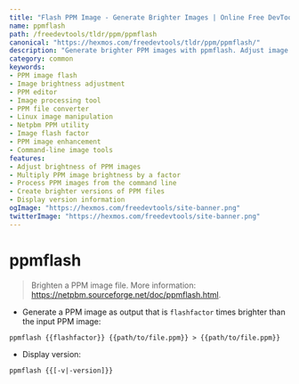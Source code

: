 ```yaml
---
title: "Flash PPM Image - Generate Brighter Images | Online Free DevTools by Hexmos"
name: ppmflash
path: /freedevtools/tldr/ppm/ppmflash
canonical: "https://hexmos.com/freedevtools/tldr/ppm/ppmflash/"
description: "Generate brighter PPM images with ppmflash. Adjust image flash, control brightness factors, and enhance visual appearance. Free online tool, no registration required."
category: common
keywords:
- PPM image flash
- Image brightness adjustment
- PPM editor
- Image processing tool
- PPM file converter
- Linux image manipulation
- Netpbm PPM utility
- Image flash factor
- PPM image enhancement
- Command-line image tools
features:
- Adjust brightness of PPM images
- Multiply PPM image brightness by a factor
- Process PPM images from the command line
- Create brighter versions of PPM files
- Display version information
ogImage: "https://hexmos.com/freedevtools/site-banner.png"
twitterImage: "https://hexmos.com/freedevtools/site-banner.png"
---
```


# ppmflash

> Brighten a PPM image file.
> More information: <https://netpbm.sourceforge.net/doc/ppmflash.html>.

- Generate a PPM image as output that is `flashfactor` times brighter than the input PPM image:

`ppmflash {{flashfactor}} {{path/to/file.ppm}} > {{path/to/file.ppm}}`

- Display version:

`ppmflash {{[-v|-version]}}`
